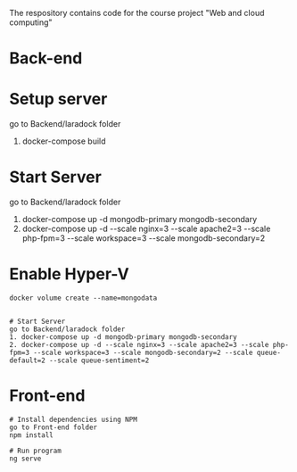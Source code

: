 The respository contains code for the course project "Web and cloud computing"

# Back-end

# Setup server
go to Backend/laradock folder
1. docker-compose build

# Start Server
go to Backend/laradock folder
1. docker-compose up -d mongodb-primary mongodb-secondary 
2. docker-compose up -d --scale nginx=3 --scale apache2=3 --scale php-fpm=3 --scale workspace=3 --scale mongodb-secondary=2

# Enable Hyper-V 

	docker volume create --name=mongodata


	# Start Server
	go to Backend/laradock folder
	1. docker-compose up -d mongodb-primary mongodb-secondary 
	2. docker-compose up -d --scale nginx=3 --scale apache2=3 --scale php-fpm=3 --scale workspace=3 --scale mongodb-secondary=2 --scale queue-default=2 --scale queue-sentiment=2
	
# Front-end

	# Install dependencies using NPM
	go to Front-end folder
	npm install
	
	# Run program
	ng serve
